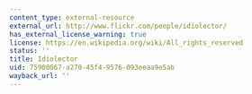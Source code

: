 ```yaml
---
content_type: external-resource
external_url: http://www.flickr.com/people/idiolector/
has_external_license_warning: true
license: https://en.wikipedia.org/wiki/All_rights_reserved
status: ''
title: Idiolector
uid: 75900067-a270-45f4-9576-093eeaa9e5ab
wayback_url: ''
---
```

